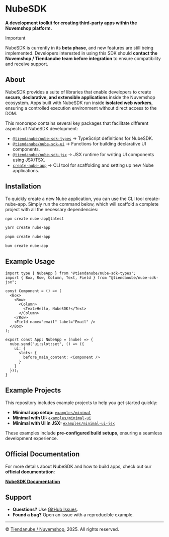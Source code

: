 # NubeSDK

**A development toolkit for creating third-party apps within the Nuvemshop platform.**

> [!IMPORTANT]  
> NubeSDK is currently in its **beta phase**, and new features are still being implemented. Developers interested in using this SDK should **contact the Nuvemshop / Tiendanube team before integration** to ensure compatibility and receive support.


## About

NubeSDK provides a suite of libraries that enable developers to create **secure, declarative, and extensible applications** inside the Nuvemshop ecosystem. Apps built with NubeSDK run inside **isolated web workers**, ensuring a controlled execution environment without direct access to the DOM.

This monorepo contains several key packages that facilitate different aspects of NubeSDK development:

- [`@tiendanube/nube-sdk-types`](https://github.com/TiendaNube/nube-sdk/tree/main/packages/types) →  TypeScript definitions for NubeSDK.
- [`@tiendanube/nube-sdk-ui`](https://github.com/TiendaNube/nube-sdk/tree/main/packages/ui) → Functions for building declarative UI components.
- [`@tiendanube/nube-sdk-jsx`](https://github.com/TiendaNube/nube-sdk/tree/main/packages/jsx) → JSX runtime for writing UI components using JSX/TSX.
- [`create-nube-app`](https://github.com/TiendaNube/nube-sdk/tree/main/packages/create-nube-app) → CLI tool for scaffolding and setting up new Nube applications.

## Installation

To quickly create a new Nube application, you can use the CLI tool create-nube-app. Simply run the command below, which will scaffold a complete project with all the necessary dependencies:

```sh
npm create nube-app@latest
```

```sh
yarn create nube-app
```

```sh
pnpm create nube-app
```

```sh
bun create nube-app
```

## Example Usage

```tsx
import type { NubeApp } from "@tiendanube/nube-sdk-types";
import { Box, Row, Column, Text, Field } from "@tiendanube/nube-sdk-jsx";

const Component = () => (
  <Box>
    <Row>
      <Column>
        <Text>Hello, NubeSDK!</Text>
      </Column>
    </Row>
    <Field name="email" label="Email" />
  </Box>
);

export const App: NubeApp = (nube) => {
  nube.send("ui:slot:set", () => ({
    ui: {
      slots: {
        before_main_content: <Component />
      }
    }
  }));
}
```

## Example Projects

This repository includes example projects to help you get started quickly:

- **Minimal app setup:** [`examples/minimal`](https://github.com/TiendaNube/nube-sdk/tree/main/packages/create-nube-app/templates/minimal)
- **Minimal with UI:** [`examples/minimal-ui`](https://github.com/TiendaNube/nube-sdk/tree/main/packages/create-nube-app/templates/minimal-ui)
- **Minimal with UI in JSX:** [`examples/minimal-ui-jsx`](https://github.com/TiendaNube/nube-sdk/tree/main/packages/create-nube-app/templates/minimal-ui-jsx)

These examples include **pre-configured build setups**, ensuring a seamless development experience.

## Official Documentation

For more details about NubeSDK and how to build apps, check out our **official documentation**:

**[NubeSDK Documentation](https://dev.tiendanube.com/docs/applications/nube-sdk/overview)**

## Support

- **Questions?** Use [GitHub Issues](https://github.com/TiendaNube/nube-sdk/issues).
- **Found a bug?** Open an issue with a reproducible example.

---

© [Tiendanube / Nuvemshop](https://www.tiendanube.com), 2025. All rights reserved.


